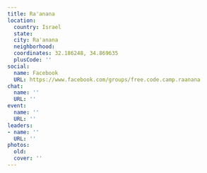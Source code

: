 ```yaml
---
title: Ra'anana
location:
  country: Israel
  state: 
  city: Ra'anana
  neighborhood: 
  coordinates: 32.186248, 34.869635
  plusCode: ''
social:
  name: Facebook
  URL: https://www.facebook.com/groups/free.code.camp.raanana
chat:
  name: ''
  URL: ''
event:
  name: ''
  URL: ''
leaders:
- name: ''
  URL: ''
photos:
  old: 
  cover: ''
---
```

